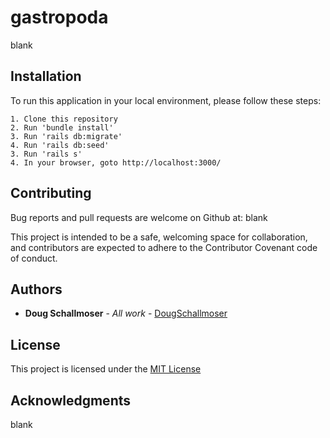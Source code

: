 # gastropoda

blank


## Installation

To run this application in your local environment, please follow these steps:

```
1. Clone this repository
2. Run 'bundle install'
3. Run 'rails db:migrate'
4. Run 'rails db:seed'
3. Run 'rails s'
4. In your browser, goto http://localhost:3000/
```


## Contributing

Bug reports and pull requests are welcome on Github at:
blank

This project is intended to be a safe, welcoming space for collaboration, and contributors are expected to adhere to the Contributor Covenant code of conduct.
 

## Authors

* **Doug Schallmoser** - *All work* - [DougSchallmoser](https://github.com/dougschallmoser)


## License

This project is licensed under the [MIT License](https://opensource.org/licenses/MIT)


## Acknowledgments

blank
